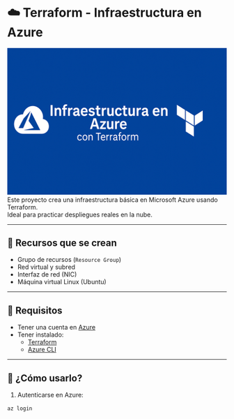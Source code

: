 # ☁️ Terraform - Infraestructura en Azure
![Banner](./D846E0F6-CDDD-4DB5-BECE-05ED0D1A6A9A.png)
Este proyecto crea una infraestructura básica en Microsoft Azure usando Terraform.  
Ideal para practicar despliegues reales en la nube.

---

## 🧱 Recursos que se crean

- Grupo de recursos (`Resource Group`)
- Red virtual y subred
- Interfaz de red (NIC)
- Máquina virtual Linux (Ubuntu)

---

## 🔧 Requisitos

- Tener una cuenta en [Azure](https://portal.azure.com/)
- Tener instalado:
  - [Terraform](https://www.terraform.io/)
  - [Azure CLI](https://learn.microsoft.com/es-es/cli/azure/install-azure-cli)

---

## 🚀 ¿Cómo usarlo?

1. Autenticarse en Azure:

```bash
az login
